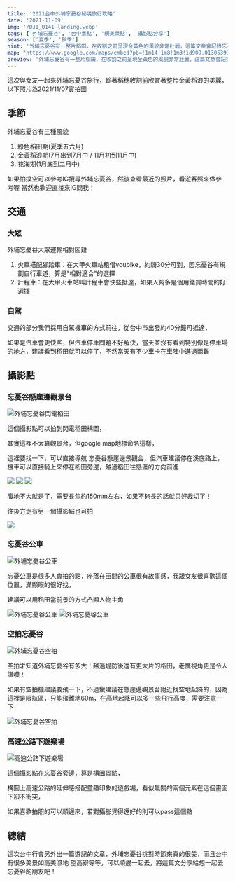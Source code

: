 ```yaml
---
title: '2021台中外埔忘憂谷秘境旅行攻略'
date: '2021-11-09'
img: '/DJI_0141-landing.webp'
tags: ['外埔忘憂谷', '台中景點', '網美景點', '攝影點分享']
season: ['夏季', '秋季']
hint: '外埔忘憂谷有一整片稻田，在收割之前呈現金黃色的風貌非常壯麗，這篇文章會記錄忘憂谷的旅行攻略' 
map: "https://www.google.com/maps/embed?pb=!1m14!1m8!1m3!1d909.013053917892!2d120.6471701!3d24.3098137!3m2!1i1024!2i768!4f13.1!3m3!1m2!1s0x346911bb539e7bc5%3A0xf1b02c5a4e746284!2z5b-Y5oaC6LC35oe45bSW6YKK5pmv6KeA5Y-w!5e0!3m2!1szh-TW!2stw!4v1636473149640!5m2!1szh-TW!2stw"
preview: '外埔忘憂谷有一整片稻田，在收割之前呈現金黃色的風貌非常壯麗，這篇文章會記錄忘憂谷的旅行攻略'
---
```

這次與女友一起來外埔忘憂谷旅行，趁著稻穗收割前欣賞著整片金黃稻浪的美麗，以下照片為2021/11/07實拍圖

## 季節
外埔忘憂谷有三種風貌
1. 綠色稻田期(夏季五六月)
2. 金黃稻浪期(7月出到7月中 / 11月初到11月中)
3. 花海期(1月底到二月中)

如果怕撲空可以參考IG搜尋外埔忘憂谷，然後查看最近的照片，看遊客照來做參考喔
當然也歡迎直接來IG問我！

## 交通
### 大眾
外埔忘憂谷大眾運輸相對困難
1. 火車搭配腳踏車：在大甲火車站租借youbike，約騎30分可到，因忘憂谷有規劃自行車道，算是"相對適合"的選擇
2. 計程車：在大甲火車站叫計程車會快些抵達，如果人夠多是個用錢買時間的好選擇

### 自駕
交通的部分我們採用自駕機車的方式前往，從台中市出發約40分鐘可抵達，

如果是汽車會更快些，但汽車停車問題不好解決，當天並沒有看到特別像是停車場的地方，建議看到稻田就可以停了，不然當天有不少車卡在車陣中進退兩難

## 攝影點
### 忘憂谷懸崖邊觀景台
![外埔忘憂谷閃電稻田](/_DSC6055-編輯.webp)

這個攝影點可以拍到閃電稻田構圖，

其實這裡不太算觀景台，但google map地標命名這樣，

這裡要找一下，可以直接導航 忘憂谷懸崖邊景觀台，但汽車建議停在溪底路上，機車可以直接騎上來停在稻田旁邊，越過稻田往懸涯的方向前進

![](/_DSC6062.webp)
![](/_DSC6061.webp)
![](/_DSC6060.webp)

腹地不大就是了，需要長焦約150mm左右，如果不夠長的話就只好裁切了！

往後方走有另一個攝影點也可拍

![](/_DSC6051-編輯.webp)

### 忘憂谷公車

![外埔忘憂谷公車](/_DSC6075-拷貝.webp)

忘憂公車是很多人會拍的點，座落在田間的公車很有故事感，我跟女友很喜歡這個位置，滿顯眼的很好找，

建議可以用稻田當前景的方式凸顯人物主角

![外埔忘憂谷公車](/_DSC6076-拷貝.webp)
![外埔忘憂谷公車](/_DSC6070.webp)

### 空拍忘憂谷

![外埔忘憂谷空拍](/DJI_0141.webp)

空拍才知道外埔忘憂谷有多大！越過堤防後還有更大片的稻田，老鷹視角更是令人讚嘆！

如果有空拍機建議要飛一下，不過蠻建議在懸崖邊觀景台附近找空地起降的，因為這裡是限航區，只能飛離地60m，在高地起降可以多一些飛行高度，需要注意一下

![外埔忘憂谷空拍](/DJI_0130-HDR-拷貝.webp)

### 高速公路下遊樂場

![高速公路下遊樂場](/_DSC6078.webp)

這個攝影點在忘憂谷旁邊，算是構圖景點，

構圖上高速公路的延伸感搭配童趣印象的遊戲場，看似無關的兩個元素在這個畫面下卻不衝突，

如果喜歡拍照的可以順邊來，若對攝影覺得還好的則可以pass這個點

## 總結

這次台中行會另外出一篇遊記的文章，外埔忘憂谷挑對時節來真的很美，而且台中有很多美景如高美濕地 望高寮等等，可以順邊一起去，將這篇文分享給想一起去忘憂谷的朋友吧！



